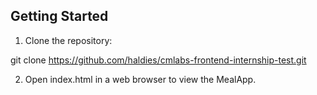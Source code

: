 ## Getting Started

1. Clone the repository:

git clone https://github.com/haldies/cmlabs-frontend-internship-test.git

2. Open index.html in a web browser to view the MealApp.
